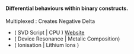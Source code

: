 #### Differential behaviours within binary constructs.


Multiplexed : Creates Negative Delta
- ( SVD Script | CPU ) [Website](https://github.com/eckohaus/2020_Angular_Momentum_Reaction_Engine/blob/master/General/Legal/Intellectual_Property/Current_Questions/Intel/SVD_Script.md)
- ( Device Resonance | Metalic Composition)
- ( Ionisation | Lithium Ions )
